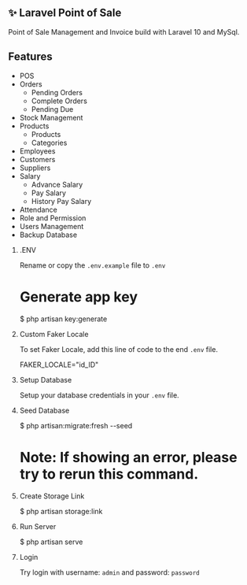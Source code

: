 ## ✨ Laravel Point of Sale

Point of Sale Management and Invoice build with Laravel 10 and MySql.


##  Features
- POS
- Orders
  - Pending Orders
  - Complete Orders
  - Pending Due
- Stock Management
- Products
  - Products
  - Categories
- Employees
- Customers
- Suppliers
- Salary
  - Advance Salary
  - Pay Salary
  - History Pay Salary
- Attendance
- Role and Permission
- Users Management
- Backup Database

1. .ENV

    Rename or copy the `.env.example` file to `.env`

    # Generate app key
    $ php artisan key:generate

1. Custom Faker Locale

    To set Faker Locale, add this line of code to the end `.env` file.
  

    FAKER_LOCALE="id_ID"


1. Setup Database

    Setup your database credentials in your `.env` file.

1. Seed Database

    $ php artisan:migrate:fresh --seed

    # Note: If showing an error, please try to rerun this command.

1. Create Storage Link


    $ php artisan storage:link

1. Run Server


    $ php artisan serve

1. Login

    Try login with username: `admin` and password: `password`
